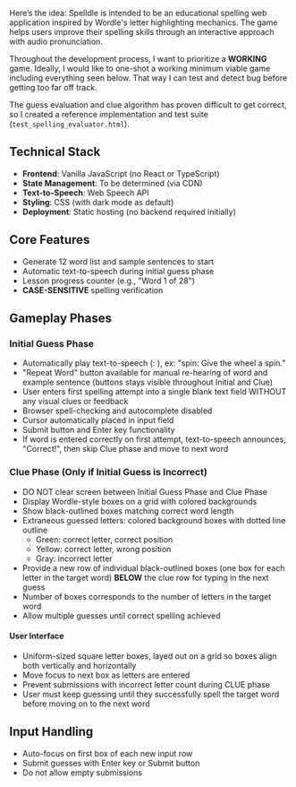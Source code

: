 Here’s the idea:
Spelldle is intended to be an educational spelling web application inspired by Wordle's letter highlighting mechanics. The game helps users improve their spelling skills through an interactive approach with audio pronunciation.

Throughout the development process, I want to prioritize a **WORKING** game. Ideally, I would like to one-shot a working minimum viable game including everything seen below. That way I can test and detect bug before getting too far off track.

The guess evaluation and clue algorithm has proven difficult to get correct, so I created a reference implementation and test suite (`test_spelling_evaluator.html`).

## Technical Stack

- **Frontend**: Vanilla JavaScript (no React or TypeScript)
- **State Management**: To be determined (via CDN)
- **Text-to-Speech**: Web Speech API
- **Styling**: CSS (with dark mode as default)
- **Deployment**: Static hosting (no backend required initially)

## Core Features
- Generate 12 word list and sample sentences to start
- Automatic text-to-speech during initial guess phase
- Lesson progress counter (e.g., "Word 1 of 28")
- **CASE-SENSITIVE** spelling verification

## Gameplay Phases

### Initial Guess Phase
- Automatically play text-to-speech (<WORD>: <EXAMPLE SENTENCE.>), ex: "spin: Give the wheel a spin."
- "Repeat Word" button available for manual re-hearing of word and example sentence (buttons stays visible throughout Initial and Clue)
- User enters first spelling attempt into a single blank text field WITHOUT any visual clues or feedback
- Browser spell-checking and autocomplete disabled
- Cursor automatically placed in input field
- Submit button and Enter key functionality
- If word is entered correctly on first attempt, text-to-speech announces, "Correct!", then skip Clue phase and move to next word

### Clue Phase (Only if Initial Guess is Incorrect)
- DO NOT clear screen between Initial Guess Phase and Clue Phase
- Display Wordle-style boxes on a grid with colored backgrounds
- Show black-outlined boxes matching correct word length
- Extraneous guessed letters: colored background boxes with dotted line outline
  - Green: correct letter, correct position
  - Yellow: correct letter, wrong position
  - Gray: incorrect letter
- Provide a new row of individual black-outlined boxes (one box for each letter in the target word) **BELOW** the clue row for typing in the next guess
- Number of boxes corresponds to the number of letters in the target word
- Allow multiple guesses until correct spelling achieved

#### User Interface
- Uniform-sized square letter boxes, layed out on a grid so boxes align both vertically and horizontally
- Move focus to next box as letters are entered
- Prevent submissions with incorrect letter count during CLUE phase
- User must keep guessing until they successfully spell the target word before moving on to the next word

## Input Handling
- Auto-focus on first box of each new input row
- Submit guesses with Enter key or Submit button
- Do not allow empty submissions
